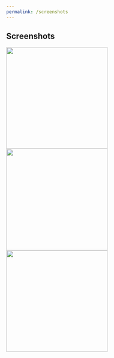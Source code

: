 ```yaml
---
permalink: /screenshots
---
```


## Screenshots

<a href="{{ '/assets/screenshots/en/mainscreen.png' | relative_url }}">
<img src="{{ '/assets/screenshots/en/mainscreen.png' | relative_url }}" width="270">
</a>
<a href="{{ '/assets/screenshots/ja/mainscreen.png' | relative_url }}">
<img src="{{ '/assets/screenshots/ja/mainscreen.png' | relative_url }}" width="270">
</a>
<a href="{{ '/assets/screenshots/nl/mainscreen.png' | relative_url }}">
<img src="{{ '/assets/screenshots/nl/mainscreen.png' | relative_url }}" width="270">
</a>


